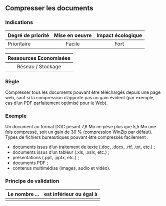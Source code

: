 ## Compresser les documents
### Indications
| Degré de priorité |      Mise en oeuvre       |  Impact écologique    | 
|-------------------|:-------------------------:|:---------------------:|
| Prioritaire       |  Facile                   |    Fort               | 


|Ressources Economisées                                      |
|:----------------------------------------------------------:|
|  Réseau / Stockage  |

### Règle
Compresser tous les documents pouvant être téléchargés depuis une page web, sauf si la compression n’apporte pas un gain évident (par exemple, cas d’un PDF parfaitement optimisé pour le Web).

### Exemple
Un document au format DOC pesant 7,8 Mo ne pèse plus que 5,5 Mo une fois compressé, soit un gain de 30 % (compression WinZip par défaut).
Types de fichiers bureautiques pouvant être compressés facilement :
 - documents issus d’un traitement de texte (.doc, .docx, .rtf, .txt, etc.) ;
 - documents issus d’un tableur (.xls, .xslx, etc.) ;
 - présentations (.ppt, .pptx, etc.) ;
 - documents PDF ; 
 - contenus multimédias (images, audio et vidéo).

### Principe de validation

| Le nombre ...     | est inférieur ou égal à   |  
|-------------------|:-------------------------:|
|   |   |
